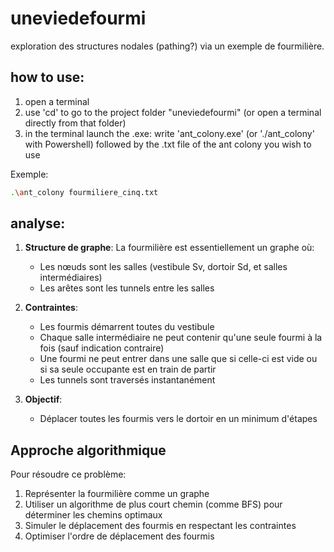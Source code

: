 # uneviedefourmi
exploration des structures nodales (pathing?) via un exemple de fourmilière.

## how to use:

1. open a terminal
2. use 'cd' to go to the project folder "uneviedefourmi" (or open a terminal directly from that folder)
3. in the terminal launch the .exe: write 'ant_colony.exe' (or './ant_colony' with Powershell) followed by the .txt file of the ant colony you wish to use

Exemple:

```bash
.\ant_colony fourmiliere_cinq.txt
```

## analyse:

1. **Structure de graphe**: La fourmilière est essentiellement un graphe où:
   - Les nœuds sont les salles (vestibule Sv, dortoir Sd, et salles intermédiaires)
   - Les arêtes sont les tunnels entre les salles
   
2. **Contraintes**:
   - Les fourmis démarrent toutes du vestibule
   - Chaque salle intermédiaire ne peut contenir qu'une seule fourmi à la fois (sauf indication contraire)
   - Une fourmi ne peut entrer dans une salle que si celle-ci est vide ou si sa seule occupante est en train de partir
   - Les tunnels sont traversés instantanément

3. **Objectif**:
   - Déplacer toutes les fourmis vers le dortoir en un minimum d'étapes

## Approche algorithmique

Pour résoudre ce problème:

1. Représenter la fourmilière comme un graphe
2. Utiliser un algorithme de plus court chemin (comme BFS) pour déterminer les chemins optimaux
3. Simuler le déplacement des fourmis en respectant les contraintes
4. Optimiser l'ordre de déplacement des fourmis